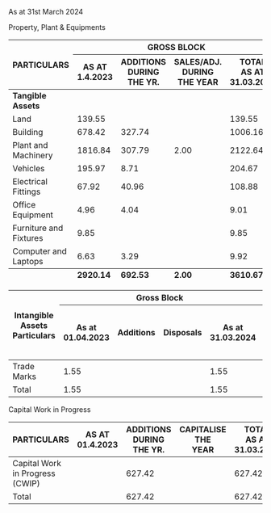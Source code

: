 As at 31st March 2024

Property, Plant & Equipments

<table><thead><tr><th rowspan="2">PARTICULARS</th><th colspan="4">GROSS BLOCK</th><th colspan="4">ACCUMULATED DEPRECIATION</th><th colspan="2">NET BLOCK</th></tr><tr><th>AS AT<br/>1.4.2023</th><th>ADDITIONS<br/>DURING<br/>THE YR.</th><th>SALES/ADJ.<br/>DURING<br/>THE YEAR</th><th>TOTAL<br/>AS AT<br/>31.03.2024</th><th>TOTAL<br/>UP TO<br/>31.03.2023</th><th>FOR THE<br/>YEAR</th><th>ADJUSTMENT<br/>DURING THE<br/>YEAR</th><th>TOTAL<br/>UP TO<br/>31.03.2024</th><th>AS AT<br/>31.03.2024</th><th>AS AT<br/>31.3.2023</th></tr></thead><tbody><tr><td><strong>Tangible Assets</strong></td><td></td><td></td><td></td><td></td><td></td><td></td><td></td><td></td><td></td><td></td></tr><tr><td>Land</td><td>139.55</td><td></td><td></td><td>139.55</td><td></td><td></td><td></td><td></td><td>139.55</td><td>139.55</td></tr><tr><td>Building</td><td>678.42</td><td>327.74</td><td></td><td>1006.16</td><td>212.50</td><td>23.01</td><td></td><td>235.52</td><td>770.64</td><td>465.92</td></tr><tr><td>Plant and Machinery</td><td>1816.84</td><td>307.79</td><td>2.00</td><td>2122.64</td><td>960.38</td><td>120.63</td><td></td><td>1081.00</td><td>1041.63</td><td>856.47</td></tr><tr><td>Vehicles</td><td>195.97</td><td>8.71</td><td></td><td>204.67</td><td>102.95</td><td>23.50</td><td></td><td>126.45</td><td>78.23</td><td>93.02</td></tr><tr><td>Electrical Fittings</td><td>67.92</td><td>40.96</td><td></td><td>108.88</td><td>38.92</td><td>6.90</td><td></td><td>45.82</td><td>63.06</td><td>29.00</td></tr><tr><td>Office Equipment</td><td>4.96</td><td>4.04</td><td></td><td>9.01</td><td>2.89</td><td>.63</td><td></td><td>3.53</td><td>5.48</td><td>2.07</td></tr><tr><td>Furniture and Fixtures</td><td>9.85</td><td></td><td></td><td>9.85</td><td>5.61</td><td>.94</td><td></td><td>6.54</td><td>3.30</td><td>4.24</td></tr><tr><td>Computer and Laptops</td><td>6.63</td><td>3.29</td><td></td><td>9.92</td><td>4.18</td><td>2.75</td><td></td><td>6.93</td><td>3.00</td><td>2.46</td></tr></tbody><tfoot><tr><td></td><td><strong>2920.14</strong></td><td><strong>692.53</strong></td><td><strong>2.00</strong></td><td><strong>3610.67</strong></td><td><strong>1327.42</strong></td><td><strong>178.36</strong></td><td></td><td><strong>1505.79</strong></td><td><strong>2104.89</strong></td><td><strong>1592.72</strong></td></tr></tfoot></table>

<table><thead><tr><th rowspan="2">Intangible Assets<br/>Particulars</th><th colspan="4">Gross Block</th><th colspan="4">Accumulated Amortisation</th><th colspan="2">Net Block</th></tr><tr><th>As at<br/>01.04.2023</th><th>Additions</th><th>Disposals</th><th>As at<br/>31.03.2024</th><th>As at<br/>01.04.2023</th><th>For the year</th><th>Eliminated<br/>on disposal of<br/>assets</th><th>As at 31.03.2024</th><th>As at<br/>31.03.2024</th><th>As at<br/>31.03.2023</th></tr></thead><tbody><tr><td>Trade Marks</td><td>1.55</td><td></td><td></td><td>1.55</td><td>1.06</td><td>.21</td><td></td><td>1.26</td><td>.28</td><td>.49</td></tr><tr><td>Total</td><td>1.55</td><td></td><td></td><td>1.55</td><td>1.06</td><td>.21</td><td></td><td>1.26</td><td>.28</td><td>.49</td></tr></tbody></table>

Capital Work in Progress

<table><thead><tr><th>PARTICULARS</th><th>AS AT<br/>01.4.2023</th><th>ADDITIONS<br/>DURING<br/>THE YR.</th><th>CAPITALISE<br/>THE<br/>YEAR</th><th>TOTAL<br/>AS AT<br/>31.03.2024</th></tr></thead><tbody><tr><td>Capital Work in Progress<br/>(CWIP)</td><td></td><td>627.42</td><td></td><td>627.42</td></tr><tr><td>Total</td><td></td><td>627.42</td><td></td><td>627.42</td></tr></tbody></table>